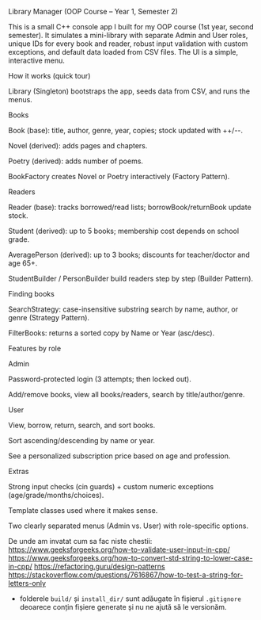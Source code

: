 Library Manager (OOP Course – Year 1, Semester 2)

This is a small C++ console app I built for my OOP course (1st year, second semester). It simulates a mini-library with separate Admin and User roles, unique IDs for every book and reader, robust input validation with custom exceptions, and default data loaded from CSV files. The UI is a simple, interactive menu.

How it works (quick tour)

Library (Singleton) bootstraps the app, seeds data from CSV, and runs the menus.

Books

Book (base): title, author, genre, year, copies; stock updated with ++/--.

Novel (derived): adds pages and chapters.

Poetry (derived): adds number of poems.

BookFactory creates Novel or Poetry interactively (Factory Pattern).

Readers

Reader (base): tracks borrowed/read lists; borrowBook/returnBook update stock.

Student (derived): up to 5 books; membership cost depends on school grade.

AveragePerson (derived): up to 3 books; discounts for teacher/doctor and age 65+.

StudentBuilder / PersonBuilder build readers step by step (Builder Pattern).

Finding books

SearchStrategy: case-insensitive substring search by name, author, or genre (Strategy Pattern).

FilterBooks: returns a sorted copy by Name or Year (asc/desc).

Features by role

Admin

Password-protected login (3 attempts; then locked out).

Add/remove books, view all books/readers, search by title/author/genre.

User

View, borrow, return, search, and sort books.

Sort ascending/descending by name or year.

See a personalized subscription price based on age and profession.

Extras

Strong input checks (cin guards) + custom numeric exceptions (age/grade/months/choices).

Template classes used where it makes sense.

Two clearly separated menus (Admin vs. User) with role-specific options.


De unde am invatat cum sa fac niste chestii:
https://www.geeksforgeeks.org/how-to-validate-user-input-in-cpp/
https://www.geeksforgeeks.org/how-to-convert-std-string-to-lower-case-in-cpp/
https://refactoring.guru/design-patterns
https://stackoverflow.com/questions/7616867/how-to-test-a-string-for-letters-only


* folderele `build/` și `install_dir/` sunt adăugate în fișierul `.gitignore` deoarece
conțin fișiere generate și nu ne ajută să le versionăm.
